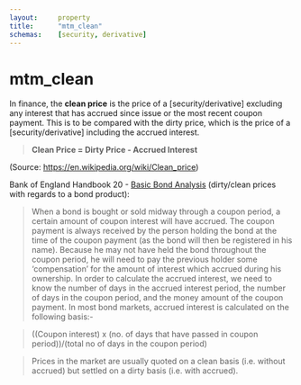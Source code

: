 ```yaml
---
layout:		property
title:		"mtm_clean"
schemas:	[security, derivative]
---
```


# mtm_clean
In finance, the **clean price** is the price of a [security/derivative] excluding any interest that has accrued since issue or the most recent coupon payment. This is to be compared with the dirty price, which is the price of a [security/derivative] including the accrued interest.

> **Clean Price = Dirty Price - Accrued Interest**

(Source: https://en.wikipedia.org/wiki/Clean_price)

Bank of England Handbook 20 - [Basic Bond Analysis][boe] (dirty/clean prices with regards to a bond product):

> When a bond is bought or sold midway through a coupon period, a certain amount of
coupon interest will have accrued. The coupon payment is always received by the
person holding the bond at the time of the coupon payment (as the bond will then be
registered in his name). Because he may not have held the bond throughout the
coupon period, he will need to pay the previous holder some ‘compensation’ for the
amount of interest which accrued during his ownership. In order to calculate the
accrued interest, we need to know the number of days in the accrued interest period,
the number of days in the coupon period, and the money amount of the coupon
payment. In most bond markets, accrued interest is calculated on the following
basis:-

> ((Coupon interest) x (no. of days that have passed in coupon period))/(total no of days in the coupon period)

> Prices in the market are usually quoted on a clean basis (i.e. without accrued) but
settled on a dirty basis (i.e. with accrued).

[boe]: http://www.bankofengland.co.uk/education/Documents/ccbs/handbooks/pdf/ccbshb20.pdf
